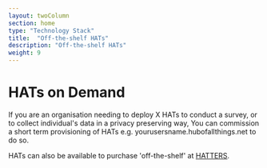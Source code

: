 ```yaml
---
layout: twoColumn
section: home
type: "Technology Stack"
title:  "Off-the-shelf HATs"
description: "Off-the-shelf HATs"
weight: 9
---
```


# HATs on Demand

If you are an organisation needing to deploy X HATs to conduct a survey, or to collect individual's data in a privacy preserving way, You can commission a short term provisioning of HATs e.g. yourusersname.hubofallthings.net to do so.

HATs can also be available to purchase 'off-the-shelf' at [HATTERS](https://hatters.hubofallthings.com).
